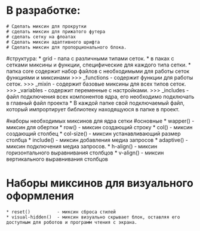 # В разработке:
    # Сделать миксин для прокрутки
    # сделать миксин для прижатого футера
    # сделать сетку на флоатах
    # Сделать миксин адаптивного шрифта
    # Сделать миксин для пропорционального блока.


#структура: 
    * grid - папа с различными типами сеток.
    * в паках с сетками миксины и функции, специфические для каждого типа сетки.
    * папка core содержит набор файлов с необходимыми для работы сеток функциями и миксинами
        >>> _functions - содержит функции для работы сеток.
        >>> _mixin     - содержит базовые миксины для всех типов сеток.
        >>> _variables - содержит переменные с настройками.
        >>> _includes  - файл подключения всех компонентов ядра, его необходимо подключать в главный файл проекта
    * В каждой папке свой подключаемый файл, который импрортирует библиотеку находящуюся в папке в проект.


    
#наборы необходимых миксинов для ядра сетки
    #основные
    * wapper()   - миксин для обертки
    * row()      - миксин создающий строку
    * col()      - миксин создающий столбец
    * col-size() - миксин устанавливающий размер столбца
    * include()  - миксин добавления медиа запросов
    * adaptive() - миксин подключения медиа запросов.
    * h-align()  - миксин горизонтального выравнивания столбцов
    * v-align()  - миксин вертикального выравнивания столбцов 


# Наборы миксинов для визуального оформления 
    * reset()          - миксин сброса стилей
    * visual-hidden()  - миксин визуально скрывает блок, оставляя его доступным для роботов и программ чтения с экрана.
